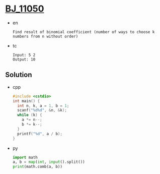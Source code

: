 # [BJ_11050](https://acmicpc.net/problem/11050)

* en

  ```en
  Find result of binomial coefficient (number of ways to choose k numbers from n without order)
  ```

* tc

  ```tc
  Input: 5 2
  Output: 10
  ```

## Solution

* cpp

  ```cpp
  #include <cstdio>
  int main() {
    int n, k, a = 1, b = 1;
    scanf("%d%d", &n, &k);
    while (k) {
      a *= n--;
      b *= k--;
    }
    printf("%d", a / b);
  }
  ```

* py

  ```py
  import math
  a, b = map(int, input().split())
  print(math.comb(a, b))
  ```
